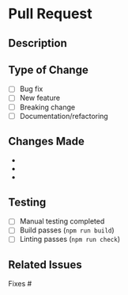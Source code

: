 # Pull Request

## Description

<!-- Provide a clear description of what this PR does and why -->

## Type of Change

- [ ] Bug fix
- [ ] New feature
- [ ] Breaking change
- [ ] Documentation/refactoring

## Changes Made

<!-- List the key changes in this PR -->

-
-
-

## Testing

<!-- How did you test these changes? -->

- [ ] Manual testing completed
- [ ] Build passes (`npm run build`)
- [ ] Linting passes (`npm run check`)

## Related Issues

<!-- Link related issues (e.g., Fixes #123, Closes #456) -->

Fixes #
